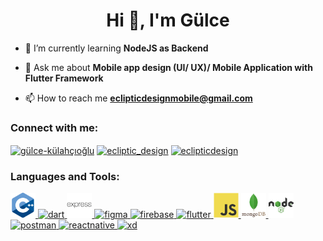 <h1 align="center">Hi 👋, I'm Gülce</h1>

- 🌱 I’m currently learning **NodeJS as Backend**

- 💬 Ask me about **Mobile app design (UI/ UX)/ Mobile Application with Flutter Framework**

- 📫 How to reach me **eclipticdesignmobile@gmail.com**

<h3 align="left">Connect with me:</h3>
<p align="left">
<a href="https://linkedin.com/in/gülce-külahçıoğlu" target="blank"><img align="center" src="https://cdn.jsdelivr.net/npm/simple-icons@3.0.1/icons/linkedin.svg" alt="gülce-külahçıoğlu" height="30" width="40" /></a>
<a href="https://instagram.com/ecliptic_design" target="blank"><img align="center" src="https://cdn.jsdelivr.net/npm/simple-icons@3.0.1/icons/instagram.svg" alt="ecliptic_design" height="30" width="40" /></a>
<a href="https://dribbble.com/eclipticdesign" target="blank"><img align="center" src="https://cdn.jsdelivr.net/npm/simple-icons@3.0.1/icons/dribbble.svg" alt="eclipticdesign" height="30" width="40" /></a>
</p>

<h3 align="left">Languages and Tools:</h3>
<p align="left"> <a href="https://www.w3schools.com/cpp/" target="_blank"> <img src="https://raw.githubusercontent.com/devicons/devicon/master/icons/cplusplus/cplusplus-original.svg" alt="cplusplus" width="40" height="40"/> </a> <a href="https://dart.dev" target="_blank"> <img src="https://www.vectorlogo.zone/logos/dartlang/dartlang-icon.svg" alt="dart" width="40" height="40"/> </a> <a href="https://expressjs.com" target="_blank"> <img src="https://raw.githubusercontent.com/devicons/devicon/master/icons/express/express-original-wordmark.svg" alt="express" width="40" height="40"/> </a> <a href="https://www.figma.com/" target="_blank"> <img src="https://www.vectorlogo.zone/logos/figma/figma-icon.svg" alt="figma" width="40" height="40"/> </a> <a href="https://firebase.google.com/" target="_blank"> <img src="https://www.vectorlogo.zone/logos/firebase/firebase-icon.svg" alt="firebase" width="40" height="40"/> </a> <a href="https://flutter.dev" target="_blank"> <img src="https://www.vectorlogo.zone/logos/flutterio/flutterio-icon.svg" alt="flutter" width="40" height="40"/> </a> <a href="https://developer.mozilla.org/en-US/docs/Web/JavaScript" target="_blank"> <img src="https://raw.githubusercontent.com/devicons/devicon/master/icons/javascript/javascript-original.svg" alt="javascript" width="40" height="40"/> </a> <a href="https://www.mongodb.com/" target="_blank"> <img src="https://raw.githubusercontent.com/devicons/devicon/master/icons/mongodb/mongodb-original-wordmark.svg" alt="mongodb" width="40" height="40"/> </a> <a href="https://nodejs.org" target="_blank"> <img src="https://raw.githubusercontent.com/devicons/devicon/master/icons/nodejs/nodejs-original-wordmark.svg" alt="nodejs" width="40" height="40"/> </a> <a href="https://postman.com" target="_blank"> <img src="https://www.vectorlogo.zone/logos/getpostman/getpostman-icon.svg" alt="postman" width="40" height="40"/> </a> <a href="https://reactnative.dev/" target="_blank"> <img src="https://reactnative.dev/img/header_logo.svg" alt="reactnative" width="40" height="40"/> </a> <a href="https://www.adobe.com/products/xd.html" target="_blank"> <img src="https://cdn.worldvectorlogo.com/logos/adobe-xd.svg" alt="xd" width="40" height="40"/> </a> </p>
